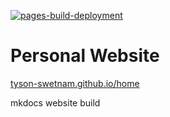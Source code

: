 [![pages-build-deployment](https://github.com/tyson-swetnam/home/actions/workflows/pages/pages-build-deployment/badge.svg)](https://github.com/tyson-swetnam/home/actions/workflows/pages/pages-build-deployment)

# Personal Website

[tyson-swetnam.github.io/home](https://tyson-swetnam.github.io/home)

mkdocs website build
